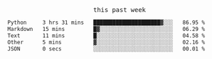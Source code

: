 

<p align="center"><samp>this past week</samp></p>
<!--START_SECTION:waka-->

```txt
Python     3 hrs 31 mins   █████████████████████▓░░░   86.95 %
Markdown   15 mins         █▓░░░░░░░░░░░░░░░░░░░░░░░   06.29 %
Text       11 mins         █░░░░░░░░░░░░░░░░░░░░░░░░   04.58 %
Other      5 mins          ▓░░░░░░░░░░░░░░░░░░░░░░░░   02.16 %
JSON       0 secs          ░░░░░░░░░░░░░░░░░░░░░░░░░   00.01 %
```

<!--END_SECTION:waka-->


